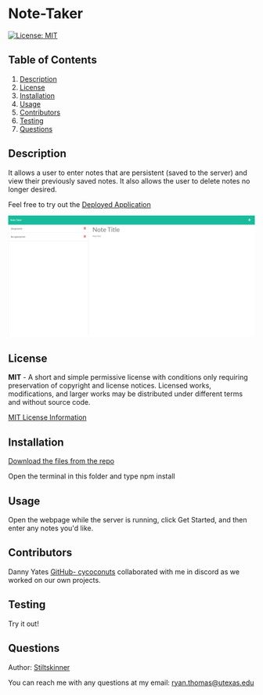 # Note-Taker

[![License: MIT](https://img.shields.io/badge/License-MIT-yellow.svg)](https://opensource.org/licenses/MIT)

## Table of Contents
<ol>
  <li><a href="#description">Description</a></li> 
<li><a href="#license">License</a></li>
  <li><a href="#installation">Installation</a></li>
  <li><a href="#usage">Usage</a></li>
  <li><a href="#contributors">Contributors</a></li>
  <li><a href="#testing">Testing</a></li>
  <li><a href="#questions">Questions</a></li>

</ol>

## Description
It allows a user to enter notes that are persistent (saved to the server) and view their previously saved notes. It also allows the user to delete notes no longer desired.

Feel free to try out the [Deployed Application](https://arcane-wildwood-85430.herokuapp.com/)

![Gif of webpage](./Assets/Note-Taker-Demo.png)
    
## License
**MIT** - A short and simple permissive license with conditions only requiring preservation of copyright and license notices. Licensed works, modifications, and larger works may be distributed under different terms and without source code. 

  [MIT License Information](https://github.com/git/git-scm.com/blob/main/MIT-LICENSE.txt)
## Installation
[Download the files from the repo](https://github.com/Stiltskinner/Note-Taker)

Open the terminal in this folder and type npm install

## Usage
Open the webpage while the server is running, click Get Started, and then enter any notes you'd like.

## Contributors
Danny Yates [GitHub- cycoconuts](https://github.com/cycoconutz/) collaborated with me in discord as we worked on our own projects.

## Testing
Try it out!

## Questions
Author: [Stiltskinner](https://github.com/Stiltskinner)

You can reach me with any questions at my email: [ryan.thomas@utexas.edu](mailto:ryan.thomas@utexas.edu)
